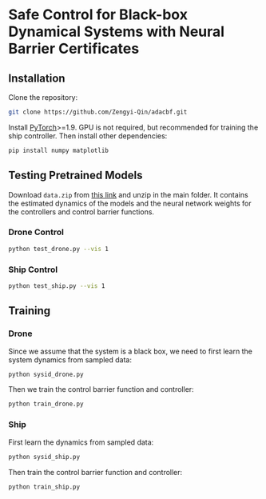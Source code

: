 # Safe Control for Black-box Dynamical Systems with Neural Barrier Certificates

## Installation
Clone the repository:
```bash
git clone https://github.com/Zengyi-Qin/adacbf.git
```

Install [PyTorch](https://pytorch.org/)>=1.9. GPU is not required, but recommended for training the ship controller. Then install other dependencies:
```bash
pip install numpy matplotlib
```

## Testing Pretrained Models

Download `data.zip` from [this link](https://drive.google.com/file/d/1X2b8Voq5xliUYVMDFY6z-_O1bVealk4J/view?usp=sharing) and unzip in the main folder. It contains the estimated dynamics of the models and the neural network weights for the controllers and control barrier functions.

### Drone Control
```bash
python test_drone.py --vis 1
```

### Ship Control
```bash
python test_ship.py --vis 1
```

## Training

### Drone

Since we assume that the system is a black box, we need to first learn the system dynamics from sampled data:
```bash
python sysid_drone.py
```

Then we train the control barrier function and controller:
```bash
python train_drone.py
```

### Ship

First learn the dynamics from sampled data:
```bash
python sysid_ship.py
```

Then train the control barrier function and controller:
```bash
python train_ship.py
```